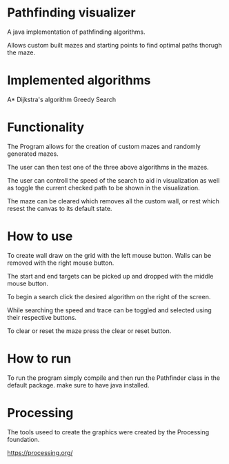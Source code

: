 # Pathfinding visualizer
A java implementation of pathfinding algorithms.

Allows custom built mazes and starting points to find optimal paths thorugh the maze.


# Implemented algorithms

A*
Dijkstra's algorithm
Greedy Search


# Functionality
The Program allows for the creation of custom mazes and randomly generated mazes.

The user can then test one of the three above algorithms in the mazes.

The user can controll the speed of the search to aid in visualization as well as toggle the current checked path to be shown in the visualization.

The maze can be cleared which removes all the custom wall, or rest which resest the canvas to its default state.

# How to use

To create wall draw on the grid with the left mouse button. Walls can be removed with the right mouse button.

The start and end targets can be picked up and dropped with the middle mouse button.

To begin a search click the desired algorithm on the right of the screen.

While searching the speed and trace can be toggled and selected using their respective buttons.

To clear or reset the maze press the clear or reset button.

# How to run

To run the program simply compile and then run the Pathfinder class in the default package.
make sure to have java installed.


# Processing
The tools useed to create the graphics were created by the Processing foundation.

https://processing.org/


